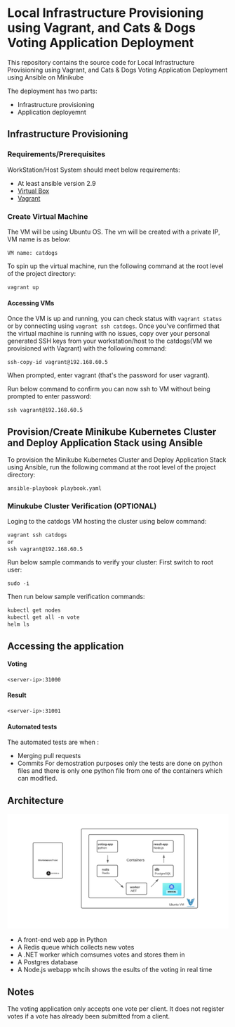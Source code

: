 # Local Infrastructure Provisioning using Vagrant, and Cats & Dogs Voting Application Deployment
This repository contains the source code for Local Infrastructure Provisioning using Vagrant, and Cats & Dogs Voting Application Deployment using Ansible on Minikube

The deployment has two parts:

 * Infrastructure provisioning
 * Application deployemnt


## Infrastructure Provisioning

### Requirements/Prerequisites
WorkStation/Host System should  meet below requirements:
- At least ansible version 2.9
- [Virtual Box](https://www.virtualbox.org/wiki/Downloads)
- [Vagrant](https://www.vagrantup.com/docs/installation)

### Create Virtual Machine
The VM will be using Ubuntu OS.
The vm will be created with a private IP, VM name is as below:
```
VM name: catdogs
```

To spin up the virtual machine, run the following command at the root level of the project directory:
```
vagrant up
```
#### Accessing VMs 
Once the VM is up and running, you can check status with `vagrant status` or by connecting using `vagrant ssh catdogs`. 
Once you've confirmed that the virtual machine is running with no issues, copy over your personal generated SSH keys from your workstation/host to the catdogs(VM we provisioned with Vagrant) with the following command:
```
ssh-copy-id vagrant@192.168.60.5
```
When prompted, enter vagrant (that's the password for user vagrant).

Run below command to confirm you can now ssh to VM without being prompted to enter password:
```
ssh vagrant@192.168.60.5
```
## Provision/Create Minikube Kubernetes Cluster and Deploy Application Stack using Ansible
To provision the Minikube Kubernetes Cluster and Deploy Application Stack using Ansible, run the following command at the root level of the project directory:

```
ansible-playbook playbook.yaml
```

### Minukube Cluster Verification (OPTIONAL)
Loging to the catdogs VM hosting the cluster using below command:
```
vagrant ssh catdogs
or
ssh vagrant@192.168.60.5
```

Run below sample commands to verify your cluster:
First switch to root user:
```
sudo -i
```
Then run below sample verification commands:
```
kubectl get nodes
kubectl get all -n vote
helm ls
```

## Accessing the application

#### Voting

 ```
<server-ip>:31000
 ```

#### Result

 ```
<server-ip>:31001
 ```

#### Automated tests

The automated tests are when :

 * Merging pull requests
 * Commits
For demostration purposes only the tests are done on python files and there is only one python file from one of the containers which can modified.

Architecture
-----

![Architecture diagram](architecture.png)

* A front-end web app in Python
* A Redis queue which collects new votes
* A .NET worker which comsumes votes and stores them in
* A Postgres database
* A Node.js webapp whcih shows the esults of the voting in real time

Notes
-----

The voting application only accepts one vote per client. It does not register votes if a vote has already been submitted from a client.
